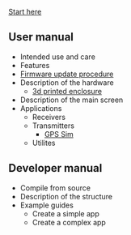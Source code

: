 [Start here](.)
## User manual
* Intended use and care
* Features
* [Firmware update procedure](Update-firmware)
* Description of the hardware
   * [3d printed enclosure](H2-Enclosure)
* Description of the main screen
* Applications
   * Receivers
   * Transmitters
      * [GPS Sim](GPS-Sim)
   * Utilites
## Developer manual
* Compile from source
* Description of the structure
* Example guides
   * Create a simple app
   * Create a complex app